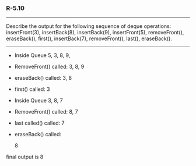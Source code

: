 ### R-5.10

---

Describe the output for the following sequence of deque operations:
insertFront(3), insertBack(8), insertBack(9), insertFront(5), removeFront(),
eraseBack(), first(), insertBack(7), removeFront(), last(), eraseBack().

---


- Inside Queue
    5, 3, 8, 9,

- RemoveFront() called: 
    3, 8, 9

- eraseBack() called: 
    3, 8 

- first() called: 
    3 

- Inside Queue
    3, 8, 7

- RemoveFront() called: 
    8, 7

- last called() called: 
    7 

- eraseBack() called: 

    8 

final output is 8 
